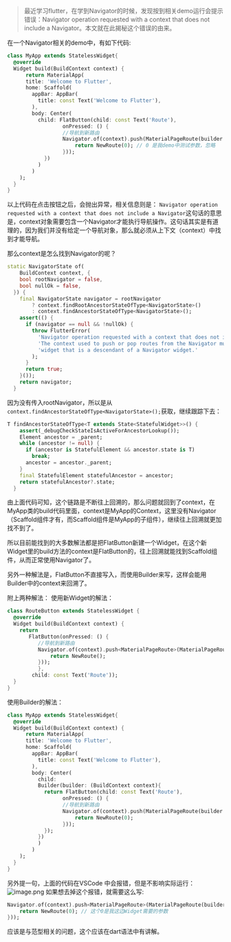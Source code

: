 > 最近学习flutter，在学到Navigator的时候，发现按到相关demo运行会提示错误：Navigator operation requested with a context that does not include a Navigator。本文就在此揭秘这个错误的由来。

在一个Navigator相关的demo中，有如下代码:
```dart
class MyApp extends StatelessWidget{
  @override
  Widget build(BuildContext context) {
      return MaterialApp(
      title: 'Welcome to Flutter',
      home: Scaffold(
        appBar: AppBar(
          title: const Text('Welcome to Flutter'),
        ),
        body: Center(
          child: FlatButton(child: const Text('Route'),
                  onPressed: () {
                  //导航到新路由
                  Navigator.of(context).push(MaterialPageRoute(builder: (BuildContext context) {
                      return NewRoute(0); // 0 是我demo中测试参数，忽略
                  }));
            })
          )
        )
    );
  }
}
```
以上代码在点击按钮之后，会抛出异常，相关信息则是：
`Navigator operation requested with a context that does not include a Navigator`这句话的意思是，context对象需要包含一个Navigator才能执行导航操作。这句话其实是有道理的，因为我们并没有给定一个导航对象，那么就必须从上下文（context）中找到才能导航。

那么context是怎么找到Navigator的呢？
```dart
static NavigatorState of(
    BuildContext context, {
    bool rootNavigator = false,
    bool nullOk = false,
  }) {
    final NavigatorState navigator = rootNavigator
        ? context.findRootAncestorStateOfType<NavigatorState>()
        : context.findAncestorStateOfType<NavigatorState>();
    assert(() {
      if (navigator == null && !nullOk) {
        throw FlutterError(
          'Navigator operation requested with a context that does not include a Navigator.\n'
          'The context used to push or pop routes from the Navigator must be that of a '
          'widget that is a descendant of a Navigator widget.'
        );
      }
      return true;
    }());
    return navigator;
  }
```
因为没有传入rootNavigator，所以是从`context.findAncestorStateOfType<NavigatorState>();`获取，继续跟踪下去：

```dart
T findAncestorStateOfType<T extends State<StatefulWidget>>() {
    assert(_debugCheckStateIsActiveForAncestorLookup());
    Element ancestor = _parent;
    while (ancestor != null) {
      if (ancestor is StatefulElement && ancestor.state is T)
        break;
      ancestor = ancestor._parent;
    }
    final StatefulElement statefulAncestor = ancestor;
    return statefulAncestor?.state;
  }
```
由上面代码可知，这个链路是不断往上回溯的，那么问题就回到了context，在MyApp类的build代码里面，context是MyApp的Context，这里没有Navigator（Scaffold组件才有，而Scaffold组件是MyApp的子组件），继续往上回溯就更加找不到了。

所以目前能找到的大多数解法都是把FlatButton新建一个Widget，在这个新Widget里的build方法的context是FlatButton的，往上回溯就能找到Scaffold组件，从而正常使用Navigator了。

另外一种解法是，FlatButton不直接写入，而使用Builder来写，这样会能用Builder中的context来回溯了。

附上两种解法：
使用新Widget的解法：
```dart
class RouteButton extends StatelessWidget {
  @override
  Widget build(BuildContext context) {
    return 
       FlatButton(onPressed: () {
          //导航到新路由
          Navigator.of(context).push<MaterialPageRoute>(MaterialPageRoute(builder: (BuildContext context) {
              return NewRoute();
          }));
          },
        child: const Text('Route'));
  }
}
```

使用Builder的解法：
```dart
class MyApp extends StatelessWidget{
  @override
  Widget build(BuildContext context) {
      return MaterialApp(
      title: 'Welcome to Flutter',
      home: Scaffold(
        appBar: AppBar(
          title: const Text('Welcome to Flutter'),
        ),
        body: Center(
          child: 
          Builder(builder: (BuildContext context){
            return FlatButton(child: const Text('Route'),
                  onPressed: () {
                  //导航到新路由
                  Navigator.of(context).push(MaterialPageRoute(builder: (BuildContext context) {
                      return NewRoute(0);
                  }));
            });
          })
          )
        )
    );
  }
}
```

另外提一句，上面的代码在VSCode 中会报错，但是不影响实际运行：
![image.png](https://upload-images.jianshu.io/upload_images/674044-f3e85fe1574c26a1.png?imageMogr2/auto-orient/strip%7CimageView2/2/w/1240)
如果想去掉这个报错，就需要这么写:
```dart
Navigator.of(context).push<MaterialPageRoute>(MaterialPageRoute(builder: (BuildContext context) {
    return NewRoute(0); // 这个0是我这边Widget需要的参数
}));
```
应该是与范型相关的问题，这个应该在dart语法中有讲解。